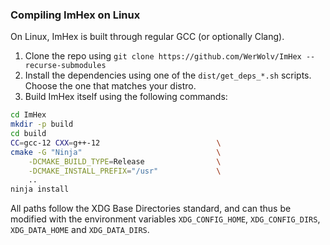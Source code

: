 ### Compiling ImHex on Linux

On Linux, ImHex is built through regular GCC (or optionally Clang).

1. Clone the repo using `git clone https://github.com/WerWolv/ImHex --recurse-submodules`
2. Install the dependencies using one of the `dist/get_deps_*.sh` scripts. Choose the one that matches your distro.
3. Build ImHex itself using the following commands:
```sh
cd ImHex
mkdir -p build
cd build
CC=gcc-12 CXX=g++-12                          \
cmake -G "Ninja"                              \
    -DCMAKE_BUILD_TYPE=Release                \
    -DCMAKE_INSTALL_PREFIX="/usr"             \
    ..
ninja install
```

All paths follow the XDG Base Directories standard, and can thus be modified
with the environment variables `XDG_CONFIG_HOME`, `XDG_CONFIG_DIRS`,
`XDG_DATA_HOME` and `XDG_DATA_DIRS`.
